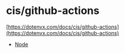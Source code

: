 # cis/github-actions

[https://dotenvx.com/docs/cis/github-actions](https://dotenvx.com/docs/cis/github-actions)

* [Node](./nodejs)
